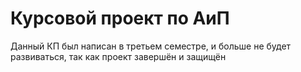 # Курсовой проект по АиП

Данный КП был написан в третьем семестре, и больше не будет развиваться, так как проект завершён и защищён

